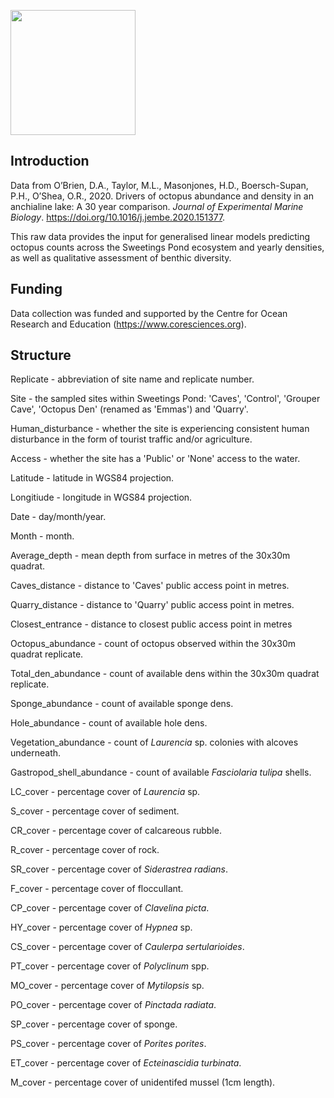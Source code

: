 <p align="left">
<img src="https://user-images.githubusercontent.com/79991977/133446784-cb1d4774-b4ba-48ce-bc7f-9f0d1cbaed97.JPG" width="200",height="500">
</p>

## Introduction

Data from O’Brien, D.A., Taylor, M.L., Masonjones, H.D., Boersch-Supan, P.H., O’Shea, O.R., 2020. Drivers of octopus abundance and density in an anchialine lake: A 30 year comparison. _Journal of Experimental Marine Biology_. https://doi.org/10.1016/j.jembe.2020.151377.

This raw data provides the input for generalised linear models predicting octopus counts across the Sweetings Pond ecosystem and yearly densities, as well as qualitative assessment of benthic diversity.

## Funding
Data collection was funded and supported by the Centre for Ocean Research and Education (https://www.coresciences.org).

## Structure
Replicate - abbreviation of site name and replicate number.

Site - the sampled sites within Sweetings Pond: 'Caves', 'Control', 'Grouper Cave', 'Octopus Den' (renamed as 'Emmas') and 'Quarry'.

Human_disturbance - whether the site is experiencing consistent human disturbance in the form of tourist traffic and/or agriculture.

Access - whether the site has a 'Public' or 'None' access to the water.

Latitude - latitude in WGS84 projection.

Longitiude - longitude in WGS84 projection.

Date - day/month/year.

Month - month.

Average_depth - mean depth from surface in metres of the 30x30m quadrat.

Caves_distance - distance to 'Caves' public access point in metres.

Quarry_distance - distance to 'Quarry' public access point in metres.

Closest_entrance - distance to closest public access point in metres

Octopus_abundance - count of octopus observed within the 30x30m quadrat replicate.

Total_den_abundance - count of available dens within the 30x30m quadrat replicate.

Sponge_abundance - count of available sponge dens.

Hole_abundance - count of available hole dens.

Vegetation_abundance - count of _Laurencia_ sp. colonies with alcoves underneath.

Gastropod_shell_abundance - count of available _Fasciolaria tulipa_ shells.

LC_cover - percentage cover of _Laurencia_ sp.

S_cover - percentage cover of sediment.

CR_cover - percentage cover of calcareous rubble.

R_cover - percentage cover of rock.

SR_cover - percentage cover of _Siderastrea radians_.

F_cover - percentage cover of floccullant.

CP_cover - percentage cover of _Clavelina picta_.

HY_cover - percentage cover of _Hypnea_ sp.

CS_cover - percentage cover of _Caulerpa sertularioides_.

PT_cover - percentage cover of _Polyclinum_ spp.

MO_cover - percentage cover of _Mytilopsis_ sp.

PO_cover - percentage cover of _Pinctada radiata_.

SP_cover - percentage cover of sponge.

PS_cover - percentage cover of _Porites porites_.

ET_cover - percentage cover of _Ecteinascidia turbinata_.

M_cover - percentage cover of unidentifed mussel (1cm length).
